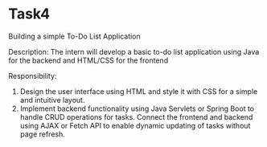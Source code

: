 # Task4
Building a simple To-Do List Application


Description:
The intern will develop a basic to-do list
application using Java for the backend and
HTML/CSS for the frontend


Responsibility:
1. Design the user interface using HTML and
style it with CSS for a simple and intuitive
layout.
2. Implement backend functionality using Java
Servlets or Spring Boot to handle CRUD
operations for tasks.
Connect the frontend and backend using
AJAX or Fetch API to enable dynamic
updating of tasks without page refresh.

